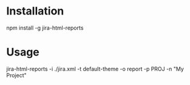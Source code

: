 Installation
===========
npm install -g jira-html-reports

Usage
===========
jira-html-reports -i ./jira.xml -t default-theme -o report -p PROJ -n "My Project"
